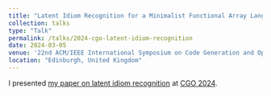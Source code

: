 ```yaml
---
title: "Latent Idiom Recognition for a Minimalist Functional Array Language using Equality Saturation"
collection: talks
type: "Talk"
permalink: /talks/2024-cgo-latent-idiom-recognition
date: 2024-03-05
venue: '22nd ACM/IEEE International Symposium on Code Generation and Optimization'
location: "Edinburgh, United Kingdom"
---
```


I presented [my paper on latent idiom recognition](/publication/2024-cgo-latent-idiom-recognition) at [CGO 2024](https://conf.researchr.org/home/cgo-2024).
